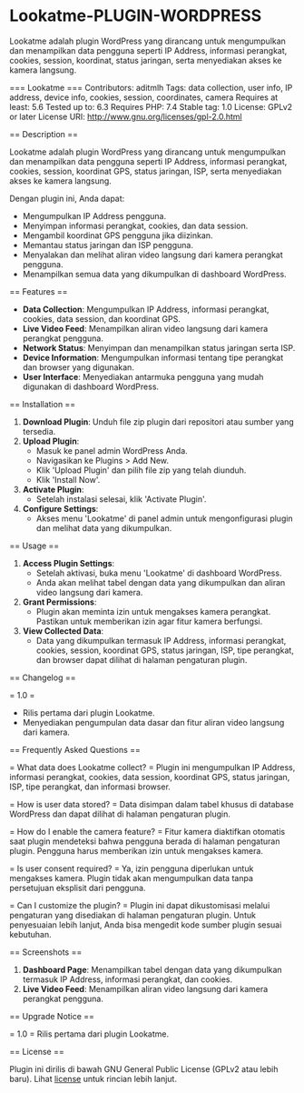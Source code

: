 # Lookatme-PLUGIN-WORDPRESS
Lookatme adalah plugin WordPress yang dirancang untuk mengumpulkan dan menampilkan data pengguna seperti IP Address, informasi perangkat, cookies, session, koordinat, status jaringan, serta menyediakan akses ke kamera langsung.


=== Lookatme ===
Contributors: aditmlh
Tags: data collection, user info, IP address, device info, cookies, session, coordinates, camera
Requires at least: 5.6
Tested up to: 6.3
Requires PHP: 7.4
Stable tag: 1.0
License: GPLv2 or later
License URI: http://www.gnu.org/licenses/gpl-2.0.html

== Description ==

Lookatme adalah plugin WordPress yang dirancang untuk mengumpulkan dan menampilkan data pengguna seperti IP Address, informasi perangkat, cookies, session, koordinat GPS, status jaringan, ISP, serta menyediakan akses ke kamera langsung.

Dengan plugin ini, Anda dapat:
* Mengumpulkan IP Address pengguna.
* Menyimpan informasi perangkat, cookies, dan data session.
* Mengambil koordinat GPS pengguna jika diizinkan.
* Memantau status jaringan dan ISP pengguna.
* Menyalakan dan melihat aliran video langsung dari kamera perangkat pengguna.
* Menampilkan semua data yang dikumpulkan di dashboard WordPress.

== Features ==

* **Data Collection**: Mengumpulkan IP Address, informasi perangkat, cookies, data session, dan koordinat GPS.
* **Live Video Feed**: Menampilkan aliran video langsung dari kamera perangkat pengguna.
* **Network Status**: Menyimpan dan menampilkan status jaringan serta ISP.
* **Device Information**: Mengumpulkan informasi tentang tipe perangkat dan browser yang digunakan.
* **User Interface**: Menyediakan antarmuka pengguna yang mudah digunakan di dashboard WordPress.

== Installation ==

1. **Download Plugin**: Unduh file zip plugin dari repositori atau sumber yang tersedia.
2. **Upload Plugin**: 
   - Masuk ke panel admin WordPress Anda.
   - Navigasikan ke Plugins > Add New.
   - Klik 'Upload Plugin' dan pilih file zip yang telah diunduh.
   - Klik 'Install Now'.
3. **Activate Plugin**:
   - Setelah instalasi selesai, klik 'Activate Plugin'.
4. **Configure Settings**:
   - Akses menu 'Lookatme' di panel admin untuk mengonfigurasi plugin dan melihat data yang dikumpulkan.

== Usage ==

1. **Access Plugin Settings**:
   - Setelah aktivasi, buka menu 'Lookatme' di dashboard WordPress.
   - Anda akan melihat tabel dengan data yang dikumpulkan dan aliran video langsung dari kamera.
2. **Grant Permissions**:
   - Plugin akan meminta izin untuk mengakses kamera perangkat. Pastikan untuk memberikan izin agar fitur kamera berfungsi.
3. **View Collected Data**:
   - Data yang dikumpulkan termasuk IP Address, informasi perangkat, cookies, session, koordinat GPS, status jaringan, ISP, tipe perangkat, dan browser dapat dilihat di halaman pengaturan plugin.

== Changelog ==

= 1.0 =
* Rilis pertama dari plugin Lookatme.
* Menyediakan pengumpulan data dasar dan fitur aliran video langsung dari kamera.

== Frequently Asked Questions ==

= What data does Lookatme collect? =
Plugin ini mengumpulkan IP Address, informasi perangkat, cookies, data session, koordinat GPS, status jaringan, ISP, tipe perangkat, dan informasi browser.

= How is user data stored? =
Data disimpan dalam tabel khusus di database WordPress dan dapat dilihat di halaman pengaturan plugin.

= How do I enable the camera feature? =
Fitur kamera diaktifkan otomatis saat plugin mendeteksi bahwa pengguna berada di halaman pengaturan plugin. Pengguna harus memberikan izin untuk mengakses kamera.

= Is user consent required? =
Ya, izin pengguna diperlukan untuk mengakses kamera. Plugin tidak akan mengumpulkan data tanpa persetujuan eksplisit dari pengguna.

= Can I customize the plugin? =
Plugin ini dapat dikustomisasi melalui pengaturan yang disediakan di halaman pengaturan plugin. Untuk penyesuaian lebih lanjut, Anda bisa mengedit kode sumber plugin sesuai kebutuhan.

== Screenshots ==

1. **Dashboard Page**: Menampilkan tabel dengan data yang dikumpulkan termasuk IP Address, informasi perangkat, dan cookies.
2. **Live Video Feed**: Menampilkan aliran video langsung dari kamera perangkat pengguna.

== Upgrade Notice ==

= 1.0 =
Rilis pertama dari plugin Lookatme.

== License ==

Plugin ini dirilis di bawah GNU General Public License (GPLv2 atau lebih baru). Lihat [license](http://www.gnu.org/licenses/gpl-2.0.html) untuk rincian lebih lanjut.
